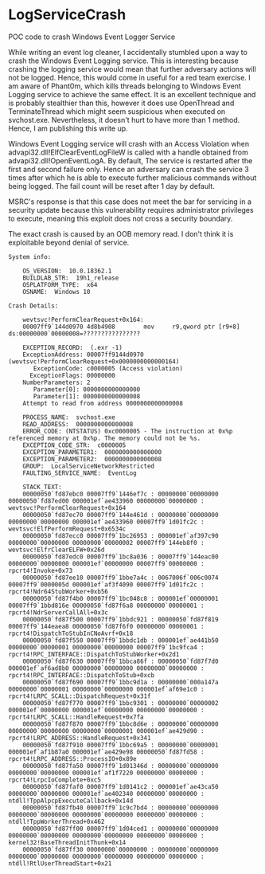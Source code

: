 # LogServiceCrash
POC code to crash Windows Event Logger Service

While writing an event log cleaner, I accidentally stumbled upon a way to crash the Windows Event Logging service. This is interesting because crashing the logging service would mean that further adversary actions will not be logged. Hence, this would come in useful for a red team exercise. I am aware of Phant0m, which kills threads belonging to Windows Event Logging service to achieve the same effect. It is an excellent technique and is probably stealthier than this, however it does use OpenThread and TerminateThread which might seem suspicious when executed on svchost.exe. Nevertheless, it doesn't hurt to have more than 1 method. Hence, I am publishing this write up.

Windows Event Logging service will crash with an Access Violation when advapi32.dll!ElfClearEventLogFileW is called with a handle obtained from advapi32.dll!OpenEventLogA. By default, The service is restarted after the first and second failure only. Hence an adversary can crash the service 3 times after which he is able to execute further malicious commands without being logged. The fail count will be reset after 1 day by default.

MSRC's response is that this case does not meet the bar for servicing in a security update because this vulnerability requires administrator privileges to execute, meaning this exploit does not cross a security boundary. 

The exact crash is caused by an OOB memory read. I don't think it is exploitable beyond denial of service.

```
System info:

	OS_VERSION:  10.0.18362.1
	BUILDLAB_STR:  19h1_release
	OSPLATFORM_TYPE:  x64
	OSNAME:  Windows 10

Crash Details:

	wevtsvc!PerformClearRequest+0x164:
	00007ff9`144d0970 4d8b4908        mov     r9,qword ptr [r9+8] ds:00000000`00000008=????????????????

	EXCEPTION_RECORD:  (.exr -1)
	ExceptionAddress: 00007ff9144d0970 (wevtsvc!PerformClearRequest+0x0000000000000164)
	   ExceptionCode: c0000005 (Access violation)
	  ExceptionFlags: 00000000
	NumberParameters: 2
	   Parameter[0]: 0000000000000000
	   Parameter[1]: 0000000000000008
	Attempt to read from address 0000000000000008

	PROCESS_NAME:  svchost.exe
	READ_ADDRESS:  0000000000000008 
	ERROR_CODE: (NTSTATUS) 0xc0000005 - The instruction at 0x%p referenced memory at 0x%p. The memory could not be %s.
	EXCEPTION_CODE_STR:  c0000005
	EXCEPTION_PARAMETER1:  0000000000000000
	EXCEPTION_PARAMETER2:  0000000000000008
	GROUP:  LocalServiceNetworkRestricted
	FAULTING_SERVICE_NAME:  EventLog

	STACK_TEXT:  
	00000050`fd87ebc0 00007ff9`1446ef7c : 00000000`00000000 00000050`fd87ed00 000001ef`ae433960 00000000`00000000 : wevtsvc!PerformClearRequest+0x164
	00000050`fd87ec70 00007ff9`144e461d : 00000000`00000000 00000000`00000000 000001ef`ae433960 00007ff9`1d01fc2c : wevtsvc!ElfPerformRequest+0x6534c
	00000050`fd87ecc0 00007ff9`1bc26953 : 000001ef`af397c90 00000000`00000000 00000000`00000002 00007ff9`144eb8f0 : wevtsvc!ElfrClearELFW+0x26d
	00000050`fd87edc0 00007ff9`1bc8a036 : 00007ff9`144eac00 00000000`00000000 000001ef`00000000 00007ff9`00000000 : rpcrt4!Invoke+0x73
	00000050`fd87ee10 00007ff9`1bbe7a4c : 0067006f`006c0074 00007ff9`0000005d 000001ef`af3f4090 00007ff9`1d01fc2c : rpcrt4!Ndr64StubWorker+0xb56
	00000050`fd87f4b0 00007ff9`1bc048c8 : 000001ef`00000001 00007ff9`1bbd816e 00000050`fd87f6a8 00000000`00000001 : rpcrt4!NdrServerCallAll+0x3c
	00000050`fd87f500 00007ff9`1bbdc921 : 00000050`fd87f819 00007ff9`144eaea8 00000050`fd87f6f0 00000000`00000001 : rpcrt4!DispatchToStubInCNoAvrf+0x18
	00000050`fd87f550 00007ff9`1bbdc1db : 000001ef`ae441b50 00000000`00000001 00000000`00000000 00007ff9`1bc9fca4 : rpcrt4!RPC_INTERFACE::DispatchToStubWorker+0x2d1
	00000050`fd87f630 00007ff9`1bbca86f : 00000050`fd87f7d0 000001ef`af6ad8b0 00000000`00000000 00000000`00000000 : rpcrt4!RPC_INTERFACE::DispatchToStub+0xcb
	00000050`fd87f690 00007ff9`1bbc9d1a : 00000000`000a147a 00000000`00000001 00000000`00000000 000001ef`af69e1c0 : rpcrt4!LRPC_SCALL::DispatchRequest+0x31f
	00000050`fd87f770 00007ff9`1bbc9301 : 00000000`00000002 000001ef`00000000 000001ef`00000000 00000000`00000000 : rpcrt4!LRPC_SCALL::HandleRequest+0x7fa
	00000050`fd87f870 00007ff9`1bbc8d6e : 00000000`00000000 00000000`00000000 00000000`00000001 000001ef`ae429d90 : rpcrt4!LRPC_ADDRESS::HandleRequest+0x341
	00000050`fd87f910 00007ff9`1bbc69a5 : 00000000`00000001 000001ef`af1b87a0 000001ef`ae429e98 00000050`fd87fd58 : rpcrt4!LRPC_ADDRESS::ProcessIO+0x89e
	00000050`fd87fa50 00007ff9`1d01346d : 00000000`00000000 00000000`00000000 000001ef`af1f7220 00000000`00000000 : rpcrt4!LrpcIoComplete+0xc5
	00000050`fd87faf0 00007ff9`1d0141c2 : 000001ef`ae43ca50 00000000`00000000 000001ef`ae402340 00000000`00000000 : ntdll!TppAlpcpExecuteCallback+0x14d
	00000050`fd87fb40 00007ff9`1c9c7bd4 : 00000000`00000000 00000000`00000000 00000000`00000000 00000000`00000000 : ntdll!TppWorkerThread+0x462
	00000050`fd87ff00 00007ff9`1d04ced1 : 00000000`00000000 00000000`00000000 00000000`00000000 00000000`00000000 : kernel32!BaseThreadInitThunk+0x14
	00000050`fd87ff30 00000000`00000000 : 00000000`00000000 00000000`00000000 00000000`00000000 00000000`00000000 : ntdll!RtlUserThreadStart+0x21
```

